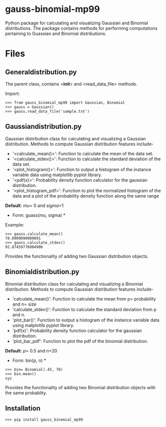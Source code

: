 # gauss-binomial-mp99
Python package for calculating and visualizing Gaussian and Binomial distributions.
The package contains methods for performing computations pertaining to Guassian and Binomial distributions.

# Files

## Generaldistribution.py
The parent class, contains <__init__> and <read_data_file> methods.

Import:
```
>>> from gauss_binomial_mp99 import Gaussian, Binomial
>>> gauss = Gaussian()
>>> gauss.read_data_file('sample.txt') 
```

## Gaussiandistribution.py
Gaussian distribution class for calculating and visualizing a Gaussian distribution. Methods to compute Gaussian distribution features include- 

* '<calculate_mean()>': Function to calculate the mean of the data set.
* '<calculate_stdev()>': Function to calculate the standard deviation of the data set.
* '<plot_histogram()>': Function to output a histogram of the instance variable data using matplotlib pyplot library.
* '<pdf(x)>': Probability density function calculator for the gaussian distribution.
* '<plot_histogram_pdf>': Function to plot the normalized histogram of the data and a plot of the probability density function along the same range

**Default**: *mu*= 0 and *sigma*=1
* Form: guass(mu, sigma) *

Example:
```
>>> gauss.calculate_mean()
78.0909090909091
>>> gauss.calculate_stdev()
92.87459776004906
```


Provides the functionality of adding two Gaussian distribution objects.


## Binomialdistribution.py
Binomial distribution class for calculating and visualizing a Binomial distribution. Methods to compute Gaussian distribution features include-

* 'calculate_mean()': Function to calculate the mean from p= probability and n= size
* 'calculate_stdev()': Function to calculate the standard deviation from p and n.
* 'plot_bar()': Function to output a histogram of the instance variable data using matplotlib pyplot library.
* 'pdf(x)': Probability density function calculator for the gaussian distribution. 
* 'plot_bar_pdf': Function to plot the pdf of the binomial distribution.

**Default**: *p*= 0.5 and *n*=20
* Form: bin(p, n) *

```
>>> bin= Binomial(.45, 78)
>>> bin.mean()
xyz
```

Provides the functionality of adding two Binomial distribution objects with the same probablity.


## Installation

```
>>> pip install gauss_binomial_mp99
```

